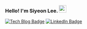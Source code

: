### Hello! I'm Siyeon Lee.  <span><img src="https://user-images.githubusercontent.com/35549653/89557319-91e4e500-d84d-11ea-9566-47a14f57b06c.gif" width="24" height="24"><span>

  [![Tech Blog Badge](http://img.shields.io/badge/-Tech%20blog-black?style=flat-square&logo=github&link=https://medium.com/@rickcode)](https://medium.com/@rickcode)
  [![LinkedIn Badge](https://img.shields.io/badge/-LinkedIn-blue?style=flat-square&logo=LinkedIn&logoColor=white)](https://www.linkedin.com/in/siyeon-lee/)
